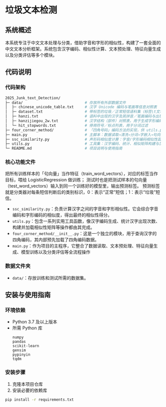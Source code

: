 # 垃圾文本检测

## 系统概述

本系统专注于中文文本处理与分类，借助字音和字形的相似性，构建了一套全面的中文文本分析框架。系统包含汉字编码、相似性计算、文本预处理、特征向量生成以及分类评估等多个模块。

## 代码说明

### 代码架构
```bash
2025_Junk_text_Detection/
├─ data/                            # 存放所有外部数据文件
│  ├─ chinese_unicode_table.txt     # 汉字 Unicode 编码与笔画等信息对照表
│  ├─ dataset.txt                   # 带标签的垃圾／正常短信语料集（标签\t文本）
│  ├─ hanzi.txt                     # 语料中出现的汉字及其拼音／笔画编码与出现次数
│  ├─ hanzijiegou_2w.txt            # 汉字结构（部件）对照表，用于生成字形编码
│  └─ hit_stopwords.txt             # 停用符号／标点列表，用于分词过滤
├─ four_corner_method/              # 「四角号码」编码方法的实现，供 utils.py 调用
├─ main.py                          # 主脚本：数据读取→清洗→分词→字嵌入→句向量→训练分类器
├─ ssc_similarity.py                # 声形码相似度计算：字音/字形编码相似性函数
├─ utils.py                         # 工具集：汉字编码、统计、相似矩阵构建与加载等
└─ README.md                        # 项目说明与使用指南
```

### 核心功能文件

把所有训练样本的「句向量」当作特征（train_word_vectors），对应的标签当作目标，喂给 LogisticRegression 做训练； 测试时也是把测试样本的句向量（test_word_vectors）输入到同一个训练好的模型里，输出预测标签。
预测标签就是分类器对每条短信判断后的类别标识，0：表示“正常”短信；1：表示“垃圾”短信。


- `ssc_similarity.py`：负责计算汉字之间的字音和字形相似性。它会综合字音编码和字形编码的相似度，得出最终的相似性得分。
- `utils.py`：包含一系列实用工具函数，像汉字编码生成、统计汉字出现次数、构建并加载相似性矩阵等操作都由其完成。
- `four_corner_method/__init__.py`：这是一个独立的模块，用于查询汉字的四角编码，其内部预先加载了四角编码数据。
- `main.py`：作为项目的主程序，它整合了数据读取、文本预处理、特征向量生成、模型训练以及分类评估等全流程操作



### 数据文件夹

- `data/`：存放训练和测试所需的数据集。

## 安装与使用指南

### 环境依赖

- Python 3.7 及以上版本
- 所需 Python 库
  ```plaintext
  numpy
  pandas
  scikit-learn
  gensim
  pypinyin
  tqdm
  ```

### 安装步骤

1. 克隆本项目仓库
2. 安装必要的依赖库

```bash
pip install -r requirements.txt
```


  


